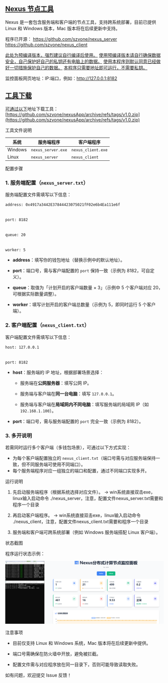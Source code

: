 ## <u>Nexus 节点工具</u>



Nexus 是一套包含服务端和客户端的节点工具，支持跨系统部署，目前已提供 Linux 和 Windows 版本，Mac 版本将在后续更新中支持。

程序已开源：
https://github.com/szvone/nexus_server
https://github.com/szvone/nexus_client

<u>此处为预编译版本，强烈建议自行编译后使用。</u>
<u>使用预编译版本请自行确保数据安全，自己保护好自己的私钥还有电脑上的数据。</u>
<u>使用本程序则默认同意已经做好一切措施保护自己的数据。</u>
<u>本程序只需要地址即可运行，不需要私钥。</u>


监控面板网页地址：IP:端口，例如：http://127.0.0.1:8182

## <u>工具下载</u>

<u>可通过以下</u>地址下载工具：[https://github.com/szvone/nexusApp/archive/refs/tags/v1.0.zip](https://github.com/szvone/nexusApp/archive/refs/tags/v1.0.zip)

工具文件说明





| 系统&#xA;      | 服务端程序&#xA;         | 客户端程序&#xA;         |
| ------------ | ------------------ | ------------------ |
| Windows&#xA; | `nexus_server.exe` | `nexus_client.exe` |
| Linux&#xA;   | `nexus_server`     | `nexus_client`     |

配置步骤



### 1. 服务端配置（`nexus_server.txt`）&#xA;

服务端配置文件需填写以下信息：




```
address: 0x4917a3442E37844423075021fF02e6b4Ea111e6f


port: 8182


queue: 20


worker: 5
```



*   **address**：填写你的钱包地址（替换示例中的默认地址）。


*   **port**：端口号，需与客户端配置的 `port` 保持一致（示例为 8182，可自定义）。


*   **queue**：取值为「计划开启的客户端数量 × 3」（示例中 5 个客户端对应 20，可根据实际数量调整）。


*   **worker**：填写计划开启的客户端总数量（示例为 5，即同时运行 5 个客户端）。


### 2. 客户端配置（`nexus_client.txt`）&#xA;

客户端配置文件需填写以下信息：




```
host: 127.0.0.1


port: 8182
```



*   **host**：服务端的 IP 地址，根据部署场景选择：



    *   服务端在**公网服务器**：填写公网 IP。


    *   服务端与客户端在**同一台电脑**：填写 `127.0.0.1`。


    *   服务端与客户端在**局域网内不同电脑**：填写服务端的局域网 IP（如 `192.168.1.100`）。


*   **port**：端口号，需与服务端配置的 `port` 完全一致（示例为 8182）。


### 3. 多开说明&#xA;

若需同时运行多个客户端（多钱包场景），可通过以下方式实现：


*   为每个客户端配置独立的 `nexus_client.txt`（端口号需与对应服务端保持一致，但不同服务端可使用不同端口）。
*   每个服务端程序对应一组独立的端口和配置，通过不同端口实现多开。


运行说明





1.  先启动服务端程序（根据系统选择对应文件）。
   -> win系统直接双击exe，linux输入启动命令 ./nexus_server，注意，配置文件nexus_server.txt需要和程序一个目录

2.  再启动客户端程序。
   -> win系统直接双击exe，linux输入启动命令 ./nexus_client，注意，配置文件nexus_client.txt需要和程序一个目录

3.  服务端和客户端可跨系统部署（例如 Windows 服务端搭配 Linux 客户端）。


状态截图



程序运行状态示例：




![程序状态截图](status.png)

注意事项





*   目前仅支持 Linux 和 Windows 系统，Mac 版本将在后续更新中提供。


*   端口号需确保在防火墙中开放，避免被拦截。


*   配置文件需与对应程序放在同一目录下，否则可能导致读取失败。


如有问题，欢迎提交 Issue 反馈！
